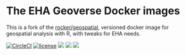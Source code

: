 # The EHA Geoverse Docker images

This is a fork of the [rocker/geospatial](https://github.com/rocker/geospatial),
versioned docker image for geospatial analysis with R, with tweaks for EHA needs.

[![CircleCI](https://circleci.com/gh/ecohealthalliance/geoverse.svg?style=svg)](https://circleci.com/gh/ecohealthalliance/geoverse) [![license](https://img.shields.io/badge/license-GPLv2-blue.svg)](https://opensource.org/licenses/GPL-2.0)  [![](https://images.microbadger.com/badges/image/ecohealthalliance/geoverse.svg)](https://microbadger.com/images/ecohealthalliance/geoverse)  [![](https://img.shields.io/docker/pulls/ecohealthalliance/geoverse.svg)](https://hub.docker.com/r/ecohealthalliance/geoverse) [![](https://img.shields.io/docker/automated/ecohealthalliance/geoverse.svg)](https://hub.docker.com/r/ecohealthalliance/geoverse/builds)
